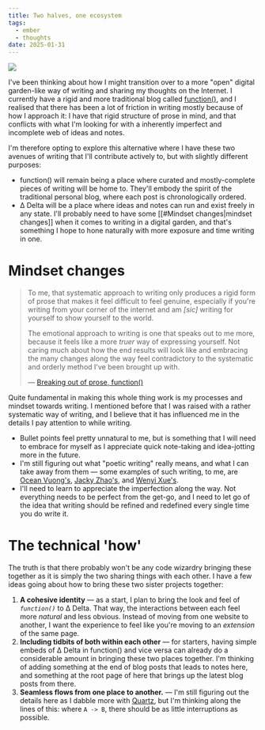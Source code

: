 ```yaml
---
title: Two halves, one ecosystem
tags:
  - ember
  - thoughts
date: 2025-01-31
---
```

![](images/fn-delta-venn-diagram.png)

I've been thinking about how I might transition over to a more "open" digital garden-like way of writing and sharing my thoughts on the Internet. I currently have a rigid and more traditional blog called [function()](https://blog.arash.codes), and I realised that there has been a lot of friction in writing mostly because of how I approach it: I have that rigid structure of prose in mind, and that conflicts with what I'm looking for with a inherently imperfect and incomplete web of ideas and notes.

I'm therefore opting to explore this alternative where I have these two avenues of writing that I'll contribute actively to, but with slightly different purposes:

* function() will remain being a place where curated and mostly-complete pieces of writing will be home to. They'll embody the spirit of the traditional personal blog, where each post is chronologically ordered.
* Δ Delta will be a place where ideas and notes can run and exist freely in any state. I'll probably need to have some [[#Mindset changes|mindset changes]] when it comes to writing in a digital garden, and that's something I hope to hone naturally with more exposure and time writing in one.

# Mindset changes

> To me, that systematic approach to writing only produces a rigid form of prose that makes it feel difficult to feel genuine, especially if you're writing from your corner of the internet and am *[sic]* writing for yourself to show yourself to the world.
> 
> The emotional approach to writing is one that speaks out to me more, because it feels like a more *truer* way of expressing yourself. Not caring much about how the end results will look like and embracing the many changes along the way feel contradictory to the systematic and orderly method I've been brought up with.
> 
> — [Breaking out of prose, function()](https://blog.arash.codes/posts/breaking-out-of-prose)

Quite fundamental in making this whole thing work is my processes and mindset towards writing. I mentioned before that I was raised with a rather systematic way of writing, and I believe that it has influenced me in the details I pay attention to while writing.

* Bullet points feel pretty unnatural to me, but is something that I will need to embrace for myself as I appreciate quick note-taking and idea-jotting more in the future.
* I'm still figuring out what "poetic writing" really means, and what I can take away from them — some examples of such writing, to me, are [Ocean Vuong's](https://en.wikipedia.org/wiki/On_Earth_We%27re_Briefly_Gorgeous), [Jacky Zhao's](https://jzhao.xyz), and [Wenyi Xue's](https://wenyixue.substack.com/).
* I'll need to learn to appreciate the imperfection along the way. Not everything needs to be perfect from the get-go, and I need to let go of the idea that writing should be refined and redefined every single time you do write it.

# The technical 'how'

The truth is that there probably won't be any code wizardry bringing these together as it is simply the two sharing things with each other. I have a few ideas going about how to bring these two sister projects together:

1. **A cohesive identity** — as a start, I plan to bring the look and feel of *`function()`* to Δ Delta. That way, the interactions between each feel more *natural* and less obvious. Instead of moving from one website to another, I want the experience to feel like you're moving to an *extension* of the same page.
2. **Including tidbits of both within each other** — for starters, having simple embeds of Δ Delta in function() and vice versa can already do a considerable amount in bringing these two places together. I'm thinking of adding something at the end of blog posts that leads to notes here, and something at the root page of here that brings up the latest blog posts from there.
3. **Seamless flows from one place to another.** — I'm still figuring out the details here as I dabble more with [Quartz](https://quartz.jzhao.xyz), but I'm thinking along the lines of this: where `A -> B`, there should be as little interruptions as possible.